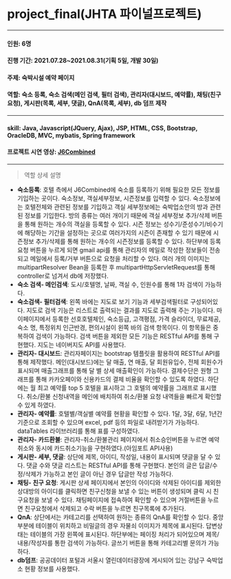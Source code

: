 # project_final(JHTA 파이널프로젝트)
--------------
#### 인원: 6명
#### 진행 기간: 2021.07.28~2021.08.31(기획 5일, 개발 30일)   
#### 주제: 숙박시설 예약 페이지   
#### 역할: 숙소 등록, 숙소 검색(메인 검색, 필터 검색), 관리자(대시보드, 예약률), 채팅(친구 요청), 게시판(목록, 세부, 댓글), QnA(목록, 세부), db 덤프 제작   
----------------
#### skill: Java, Javascript(JQuery, Ajax), JSP, HTML, CSS, Bootstrap, OracleDB, MVC, mybatis, Spring framework   
#### 프로젝트 시연 영상: [J6Combined](https://www.youtube.com/watch?v=ggbl4C8TEtU)
------------------
>역할 상세 설명   
- **숙소등록**: 호텔 측에서 J6Combined에 숙소를 등록하기 위해 필요한 모든 정보를 기입하는 곳이다. 숙소정보, 객실세부정보, 시즌정보를 입력할 수 있다. 숙소정보에는 호텔전체와 관련된 정보를 기입하고 객실 세부정보에는 숙박업소안의 방과 관련된 정보를 기입한다. 방의 종류는 여러 개이기 때문에 객실 세부정보 추가/삭제 버튼을 통해 원하는 개수의 객실을 등록할 수 있다. 시즌 정보는 성수기/준성수기/비수기에 해당하는 기간을 설정하는 곳으로 여러가지의 시즌이 존재할 수 있기 때문에 시즌정보 추가/삭제를 통해 원하는 개수의 시즌정보를 등록할 수 있다. 하단부에 등록요청 버튼을 누르게 되면 gmail api를 통해 관리자의 메일로 작성한 정보들이 전송되고 메일에서 등록/거부 버튼으로 요청을 처리할 수 있다. 여러 개의 이미지는 multipartResolver Bean을 등록한 후 multipartHttpServletRequest를 통해 controller로 넘겨서 db에 저장했다.
- **숙소 검색- 메인검색**: 도시/호텔명, 날짜, 객실 수, 인원수를 통해 1차 검색이 가능하다. 
- **숙소검색- 필터검색**: 왼쪽 바에는 지도로 보기 기능과 세부검색필터로 구성되어있다. 지도로 검색 기능은 리스트로 출력되는 결과를 지도로 출력해 주는 기능이다. 마이페이지에서 등록한 선호호텔체인, 숙소등급, 고객평점, 가격 슬라이더, 무료제공, 숙소 명, 특정위치 인근반경, 편의시설이 왼쪽 바의 검색 항목이다. 이 항목들은 중복하여 검색이 가능하다. 검색 버튼을 제외한 모든 기능은 RESTful API를 통해 구현했다. 지도는 네이버지도 API를 사용했다.
- **관리자- 대시보드**: 관리자페이지는 bootstrap 템플릿을 활용하여 RESTful API를 통해 제작했다. 메인(대시보드)에는 달 매출, 연 매출, 달 회원유입수, 전체 회원수가 표시되며 매출그래프를 통해 달 별 상세 매출확인이 가능하다. 결제수단은 원형 그래프를 통해 카카오페이와 신용카드의 결제 비율을 확인할 수 있도록 하였다. 하단에는 월 최고 예약률 top 5 호텔을 표시하고 그 호텔의 예약률을 그래프로 표시했다. 취소/환불 신청내역을 메인에 배치하여 취소/환불 요청 내역들을 빠르게 확인할 수 있게 하였다.
- **관리자- 예약률**: 호텔별/객실별 예약률 현황을 확인할 수 있다. 1달, 3달, 6달, 1년간 기준으로 조회할 수 있으며 excel, pdf 등의 파일로 내려받기가 가능하다. dataTables 라이브러리를 통해 표를 구성하였다. 
- **관리자- 카드환불**: 관리자-취소/환불관리 페이지에서 취소승인버튼을 누르면 예약취소와 동시에 카드취소기능을 구현하였다.(아임포트 API사용)
- **게시판- 세부, 댓글**: 상단에 제목, 아이디, 작성일, 내용이 표시되며 댓글을 달 수 있다. 댓글 수와 댓글 리스트는 RESTful API를 통해 구현했다. 본인의 글은 답글/수정/삭제가 가능하고 본인 글이 아닌 경우 답글만 작성 가능하다.
- **채팅- 친구 요청**: 게시판 상세 페이지에서 본인의 아이디와 삭제된 아이디를 제외한 상대방의 아이디를 클릭하면 친구신청을 보낼 수 있는 버튼이 생성되며 클릭 시 친구요청을 보낼 수 있다. 채팅페이지에 접속하여 확인할 수 있으며 거절버튼을 누르면 친구요청에서 삭제되고 수락 버튼을 누르면 친구목록에 추가된다. 
- **QnA**: 상단에서는 카테고리를 선택하여 원하는 종류의 QnA를 확인할 수 있다. 중앙 부분에 테이블이 위치하고 비밀글의 경우 자물쇠 이미지가 제목에 표시된다. 답변상태는 테이블의 가장 왼쪽에 표시된다. 하단부에는 페이징 처리가 되어있으며 제목/내용/작성자를 통한 검색이 가능하다. 글쓰기 버튼을 통해 카테고리별 문의가 가능하다.
- **db덤프**: 공공데이터 포털과 서울시 열린데이터광장에 게시되어 있는 강남구 숙박업소 현황 정보를 사용했다.
